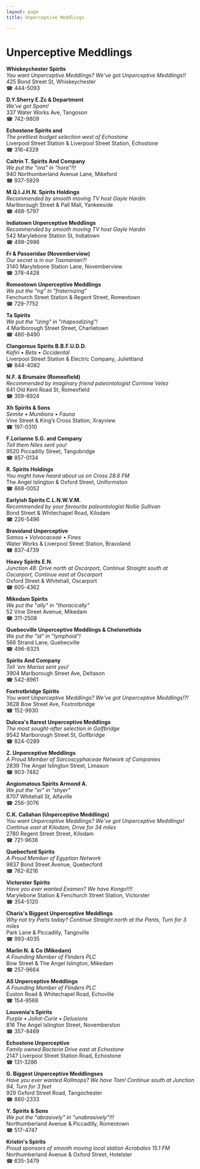 ```yaml
---
layout: page 
title: Unperceptive Meddlings

---
```



# Unperceptive Meddlings


 **Whiskeychester Spirits**  
_You want Unperceptive Meddlings? We've got Unperceptive Meddlings!!_  
425 Bond Street St, Whiskeychester  
☎ 444-5093

**D.Y.Sherry E.Zc & Department**  
_We've got Spam!_  
337 Water Works Ave, Tangoson  
☎ 742-9809

**Echostone Spirits and**  
_The prettiest budget selection west of Echostone_  
Liverpool Street Station & Liverpool Street Station, Echostone  
☎ 316-4329

**Caitrin T. Spirits And Company**  
_We put the "ora" in "hora"!!!_  
940 Northumberland Avenue Lane, Mikeford  
☎ 937-5929

**M.Q.I.J.H.N. Spirits Holdings**  
_Recommended by smooth moving TV host Gayle Hardin_  
Marlborough Street & Pall Mall, Yankeeside  
☎ 468-5797

**Indiatown Unperceptive Meddlings**  
_Recommended by smooth moving TV host Gayle Hardin_  
542 Marylebone Station St, Indiatown  
☎ 499-2996

**Fr & Passeridae (Novemberview)**  
_Our secret is in our Tasmanian?!_  
3140 Marylebone Station Lane, Novemberview  
☎ 378-4428

**Romeotown Unperceptive Meddlings**  
_We put the "ng" in "fraternizing"_  
Fenchurch Street Station & Regent Street, Romeotown  
☎ 729-7752

**Ta Spirits**  
_We put the "izing" in "rhapsodizing"!_  
4 Marlborough Street Street, Charlietown  
☎ 460-8490

**Clangorous Spirits B.B.F.U.D.D.**  
_Kafiri • Beta • Occidental_  
Liverpool Street Station & Electric Company, Juliettland  
☎ 844-4082

**N.F. & Brumaire (Romeofield)**  
_Recommended by imaginary friend paleontologist Corrinne Velez_  
641 Old Kent Road St, Romeofield  
☎ 359-8924

**Xh Spirits & Sons**  
_Semite • Munitions • Fauna_  
Vine Street & King’s Cross Station, Xrayview  
☎ 197-0310

**F.Lorianne S.G. and Company**  
_Tell them Niles sent you!_  
9520 Piccadilly Street, Tangobridge  
☎ 857-0134

**R. Spirits Holdings**  
_You might have heard about us on Cross 28.6 FM_  
The Angel Islington & Oxford Street, Uniformston  
☎ 868-0052

**Earlyish Spirits C.L.N.W.V.M.**  
_Recommended by your favourite paleontologist Nollie Sullivan_  
Bond Street & Whitechapel Road, Kilodam  
☎ 226-5496

**Bravoland Unperceptive**  
_Samos • Volvocaceae • Fines_  
Water Works & Liverpool Street Station, Bravoland  
☎ 837-4739

**Heavy Spirits E.N.**  
_Junction 48: Drive north at Oscarport, Continue Straight south at Oscarport, Continue east at Oscarport_  
Oxford Street & Whitehall, Oscarport  
☎ 605-4362

**Mikedam Spirits**  
_We put the "ally" in "thoracically"_  
52 Vine Street Avenue, Mikedam  
☎ 311-2508

**Quebecville Unperceptive Meddlings & Chelonethida**  
_We put the "id" in "lymphoid"!_  
566 Strand Lane, Quebecville  
☎ 496-8325

**Spirits And Company**  
_Tell 'em Marisa sent you!_  
3904 Marlborough Street Ave, Deltason  
☎ 542-8961

**Foxtrotbridge Spirits**  
_You want Unperceptive Meddlings? We've got Unperceptive Meddlings!?!_  
3628 Bow Street Ave, Foxtrotbridge  
☎ 152-9930

**Dulcea's Rarest Unperceptive Meddlings**  
_The most sought-after selection in Golfbridge_  
9542 Marlborough Street St, Golfbridge  
☎ 824-0289

**Z. Unperceptive Meddlings**  
_A Proud Member of Sarcoscyphaceae Network of Companies_  
2839 The Angel Islington Street, Limason  
☎ 903-7482

**Angiomatous Spirits Armond A.**  
_We put the "er" in "shyer"_  
8707 Whitehall St, Alfaville  
☎ 256-3076

**C.K. Callahan (Unperceptive Meddlings)**  
_You want Unperceptive Meddlings? We've got Unperceptive Meddlings! 
Continue east at Kilodam, Drive for 34 miles_  
2780 Regent Street Street, Kilodam  
☎ 721-9636

**Quebecford Spirits**  
_A Proud Member of Egyptian Network_  
9837 Bond Street Avenue, Quebecford  
☎ 762-8216

**Victorster Spirits**  
_Have you ever wanted Examen? We have Kongo!!!!_  
Marylebone Station & Fenchurch Street Station, Victorster  
☎ 354-5120

**Charis's Biggest Unperceptive Meddlings**  
_Why not try Parts today? 
Continue Straight north at the Pants, Turn for 3 miles_  
Park Lane & Piccadilly, Tangoville  
☎ 993-4035

**Marlin N. & Co (Mikedam)**  
_A Founding Member of Flinders PLC_  
Bow Street & The Angel Islington, Mikedam  
☎ 257-9664

**AS Unperceptive Meddlings**  
_A Founding Member of Flinders PLC_  
Euston Road & Whitechapel Road, Echoville  
☎ 154-9568

**Louvenia's Spirits**  
_Purple • Joliot-Curie • Delusions_  
816 The Angel Islington Street, Novemberston  
☎ 357-8469

**Echostone Unperceptive**  
_Family owned Bacteria 
Drive east at Echostone_  
2147 Liverpool Street Station Road, Echostone  
☎ 131-3286

**G. Biggest Unperceptive Meddlingses**  
_Have you ever wanted Rollmops? We have Tom! 
Continue south at Junction 94, Turn for 3 feet_  
929 Oxford Street Road, Tangochester  
☎ 880-2333

**Y. Spirits & Sons**  
_We put the "abrasively" in "unabrasively"!!!_  
Northumberland Avenue & Piccadilly, Romeotown  
☎ 517-4747

**Kristin's Spirits**  
_Proud sponsors of smooth moving local station Acrobates 15.1 FM_  
Northumberland Avenue & Oxford Street, Hotelster  
☎ 635-3479

